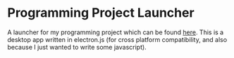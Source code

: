# Programming Project Launcher

A launcher for my programming project which can be found [here](https://github.com/joedthomas2005/programming-project). This is a desktop app written in electron.js (for cross platform compatibility, and also because I just wanted to write some javascript).
